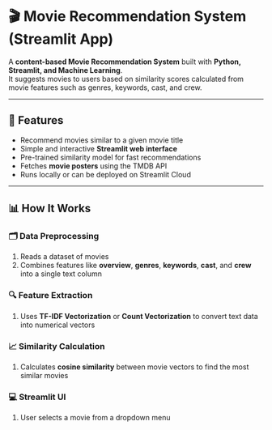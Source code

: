 # 🎬 Movie Recommendation System (Streamlit App)

A **content-based Movie Recommendation System** built with **Python, Streamlit, and Machine Learning**.  
It suggests movies to users based on similarity scores calculated from movie features such as genres, keywords, cast, and crew.

---

## 📌 Features

- Recommend movies similar to a given movie title  
- Simple and interactive **Streamlit web interface**  
- Pre-trained similarity model for fast recommendations  
- Fetches **movie posters** using the TMDB API  
- Runs locally or can be deployed on Streamlit Cloud

---

## 📊 How It Works

### 🗂 Data Preprocessing
1. Reads a dataset of movies  
2. Combines features like **overview**, **genres**, **keywords**, **cast**, and **crew** into a single text column  

### 🔍 Feature Extraction
1. Uses **TF-IDF Vectorization** or **Count Vectorization** to convert text data into numerical vectors  

### 📈 Similarity Calculation
1. Calculates **cosine similarity** between movie vectors to find the most similar movies  

### 💻 Streamlit UI
1. User selects a movie from a dropdown menu  



